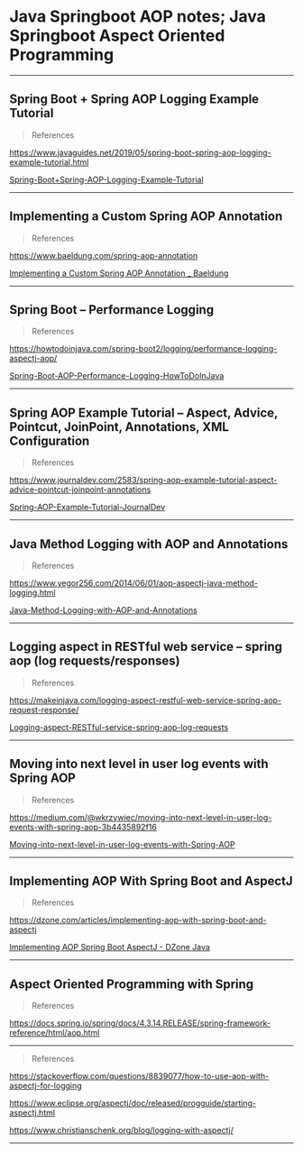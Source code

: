 # Java Springboot AOP notes; Java Springboot Aspect Oriented Programming

---

## Spring Boot + Spring AOP Logging Example Tutorial

> References

<https://www.javaguides.net/2019/05/spring-boot-spring-aop-logging-example-tutorial.html>

[Spring-Boot+Spring-AOP-Logging-Example-Tutorial](resources/Spring-Boot+Spring-AOP-Logging-Example-Tutorial)

---

## Implementing a Custom Spring AOP Annotation

> References

<https://www.baeldung.com/spring-aop-annotation>

[Implementing a Custom Spring AOP Annotation _ Baeldung](resources/Implementing-a-Custom-Spring-AOP-Annotation_Baeldung)

---

## Spring Boot – Performance Logging

> References

<https://howtodoinjava.com/spring-boot2/logging/performance-logging-aspectj-aop/>

[Spring-Boot-AOP-Performance-Logging-HowToDoInJava](resources/Spring-Boot-AOP-Performance-Logging-HowToDoInJava)

---

## Spring AOP Example Tutorial – Aspect, Advice, Pointcut, JoinPoint, Annotations, XML Configuration

> References

<https://www.journaldev.com/2583/spring-aop-example-tutorial-aspect-advice-pointcut-joinpoint-annotations>

[Spring-AOP-Example-Tutorial-JournalDev](resources/Spring-AOP-Example-Tutorial-JournalDev)

---

## Java Method Logging with AOP and Annotations

> References

<https://www.yegor256.com/2014/06/01/aop-aspectj-java-method-logging.html>

[Java-Method-Logging-with-AOP-and-Annotations](resources/Java-Method-Logging-with-AOP-and-Annotations)

---

## Logging aspect in RESTful web service – spring aop (log requests/responses)

> References

<https://makeinjava.com/logging-aspect-restful-web-service-spring-aop-request-response/>

[Logging-aspect-RESTful-service-spring-aop-log-requests](resources/Logging-aspect-RESTful-service-spring-aop-log-requests)

---

## Moving into next level in user log events with Spring AOP

> References

<https://medium.com/@wkrzywiec/moving-into-next-level-in-user-log-events-with-spring-aop-3b4435892f16>

[Moving-into-next-level-in-user-log-events-with-Spring-AOP](resources/next-level-user-log-events-with-Spring-AOP)

---

## Implementing AOP With Spring Boot and AspectJ

> References

<https://dzone.com/articles/implementing-aop-with-spring-boot-and-aspectj>

[Implementing AOP Spring Boot AspectJ - DZone Java](resources/Implementing-AOP-Spring-Boot-AspectJ-DZoneJava)

---

## Aspect Oriented Programming with Spring

> References

<https://docs.spring.io/spring/docs/4.3.14.RELEASE/spring-framework-reference/html/aop.html>

---

> References

<https://stackoverflow.com/questions/8839077/how-to-use-aop-with-aspectj-for-logging>

<https://www.eclipse.org/aspectj/doc/released/progguide/starting-aspectj.html>

<https://www.christianschenk.org/blog/logging-with-aspectj/>

---
